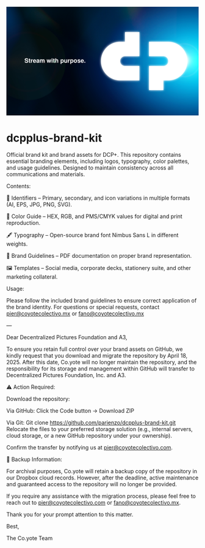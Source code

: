 ![dcpplus-brand-kit](logo.webp)

# dcpplus-brand-kit
Official brand kit and brand assets for DCP+. This repository contains essential branding elements, including logos, typography, color palettes, and usage guidelines. Designed to maintain consistency across all communications and materials.

Contents:

📌 Identifiers – Primary, secondary, and icon variations in multiple formats (AI, EPS, JPG, PNG, SVG).

🎨 Color Guide – HEX, RGB, and PMS/CMYK values for digital and print reproduction.

🖋 Typography – Open-source brand font Nimbus Sans L in different weights.

📏 Brand Guidelines – PDF documentation on proper brand representation.

🖼 Templates – Social media, corporate decks, stationery suite, and other marketing collateral.

Usage:

Please follow the included brand guidelines to ensure correct application of the brand identity. For questions or special requests, contact pier@coyotecolectivo.mx or fano@coyotecolectivo.mx 

—

Dear Decentralized Pictures Foundation and A3,

To ensure you retain full control over your brand assets on GitHub, we kindly request that you download and migrate the repository by April 18, 2025. After this date, Co.yote will no longer maintain the repository, and the responsibility for its storage and management within GitHub will transfer to Decentralized Pictures Foundation, Inc. and A3.

⚠️ Action Required:

Download the repository:

Via GitHub: Click the Code button → Download ZIP

Via Git: Git clone https://github.com/parienzo/dcpplus-brand-kit.git
Relocate the files to your preferred storage solution (e.g., internal servers, cloud storage, or a new GitHub repository under your ownership).

Confirm the transfer by notifying us at pier@coyotecolectivo.com.

🔹 Backup Information:

For archival purposes, Co.yote will retain a backup copy of the repository in our Dropbox cloud records. However, after the deadline, active maintenance and guaranteed access to the repository will no longer be provided.

If you require any assistance with the migration process, please feel free to reach out to pier@coyotecolectivo.com or fano@coyotecolectivo.mx.

Thank you for your prompt attention to this matter.

Best,

The Co.yote Team

